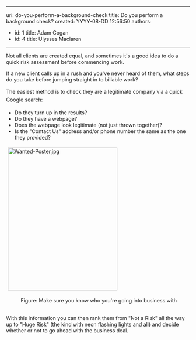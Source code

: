 

---
uri: do-you-perform-a-background-check
title: Do you perform a background check?
created: YYYY-08-DD 12:56:50
authors:
  - id: 1
    title: Adam Cogan
  - id: 4
    title: Ulysses Maclaren
---




<span class='intro'> <p>Not all clients are created equal, and sometimes it's a good idea to do a quick risk assessment before commencing work.<br></p><p>If a new client calls up in a rush and you've never heard of them, what steps do you take before jumping straight in to billable work?</p><p><span style="line-height&#58;1.6;">The easi</span><span style="line-height&#58;1.6;">est method </span><span style="line-height&#58;1.6;">is to check they are a legitimate company via&#160;</span><span style="line-height&#58;1.6;">a quick Google search&#58;​</span><br></p> </span>

<ul>
<li>Do they turn up in the results? </li>
<li>Do they have a webpage? </li>
<li>Does the webpage look legitimate (not just thrown together)? </li>
<li>Is the &quot;Contact Us&quot; address and/or phone number the same as the one they provided? </li>
</ul>
<p><img src="/PublishingImages/Wanted-Poster.jpg" alt="Wanted-Poster.jpg" style="margin&#58;5px;width&#58;300px;height&#58;390px;" /><br></p><dd class="ssw15-rteElement-FigureNormal">​​​​​Figure&#58; Make sure you know who you're going into business with​<br><br></dd><p>With this information you can then rank them from &quot;Not a Risk&quot; all the way up to &quot;Huge Risk&quot; (the kind with neon flashing lights and all) and decide whether or not to go ahead with the business deal.</p>


